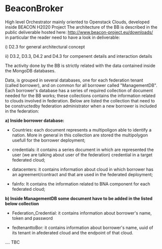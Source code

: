 # BeaconBroker
High level Orchestrator mainly oriented to Openstack Clouds, developed inside BEACON H2020 Project
The architecture of the BB is described in the public deliverable hosted here: http://www.beacon-project.eu/downloads/
in particular the reader need to have a look in deliverable:

 i)        D2.3 for general architectural concept
 
 ii)       D3.2, D3.3, D4.2 and D4.3 for compenent details and interaction details
 
The activity done by the BB is strictly related with the data contained inside the MongoDB databases.

Data, is grouped in several databases, one for each federation tenant (called borrower), and on common for all borrower called "ManagementDB". 
Each borrower's database has a series of required collection of document needed for the BB works; these collections contains the  information related to clouds involved in federation. Below are listed the collection that need to be constructedby federation administrator when a new borrower is included in the federation:

**a) Inside borrower database:**

* Countries: each document represents a multipoligon able to identify a nation. More in general in this collection are stored the multipolygon usefull for the borrower deployment;

* credentials: it contains a series document in which are represented the user (we are talking about user of the federation) credential in a target federated cloud;

* datacenters: it contains information about cloud in which borrower has an agreement/contract and that are used in the federated deployment;

* faInfo: It contains the information related to BNA component for each federated cloud;

**b) Inside ManagementDB some document have to be added in the listed below collection**

* Federation_Credential: it contains information about borrower's name, token and password

* fedtenanttoBor: it contains information about borrower's name, uuid of its tenant in afederated cloud and the endpoint of that cloud.


....
TBC
